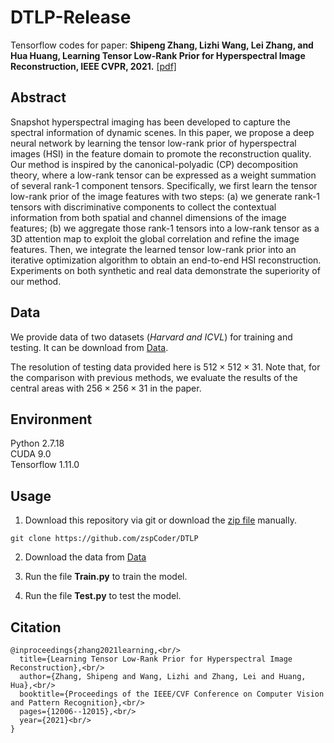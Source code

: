 # DTLP-Release
Tensorflow codes for paper: **Shipeng Zhang, Lizhi Wang, Lei Zhang, and Hua Huang, Learning Tensor Low-Rank Prior for Hyperspectral Image Reconstruction, IEEE CVPR, 2021.** [[pdf]](https://openaccess.thecvf.com/content/CVPR2021/papers/Zhang_Learning_Tensor_Low-Rank_Prior_for_Hyperspectral_Image_Reconstruction_CVPR_2021_paper.pdf)

## Abstract
Snapshot hyperspectral imaging has been developed to capture the spectral information of dynamic scenes. In this paper, we propose a deep neural network by learning the tensor low-rank prior of hyperspectral images (HSI) in the feature domain to promote the reconstruction quality. Our method is inspired by the canonical-polyadic (CP) decomposition theory, where a low-rank tensor can be expressed as a weight summation of several rank-1 component tensors. Specifically, we first learn the tensor low-rank prior of the image features with two steps: (a) we generate rank-1 tensors with discriminative components to collect the contextual information from both spatial and channel dimensions of the image features; (b) we aggregate those rank-1 tensors into a low-rank tensor as a 3D attention map to exploit the global correlation and refine the image features. Then, we integrate the learned tensor low-rank prior into an iterative optimization algorithm to obtain an end-to-end HSI reconstruction. Experiments on both synthetic and real data demonstrate the superiority of our method.

## Data
We provide data of two datasets (*Harvard and ICVL*) for training and testing. It can be download from [Data](https://drive.google.com/drive/folders/1DJ8VVzrSZ73K1C3D1hsNKnWHmNH5sgMt?usp=sharing). 

The resolution of testing data provided here is $512 \times 512 \times 31$. Note that, for the comparison with previous methods, we evaluate the results of the central areas with $256 \times 256 \times 31$ in the paper.

## Environment
Python 2.7.18<br/>
CUDA 9.0<br/>
Tensorflow 1.11.0<br/>


## Usage
1. Download this repository via git or download the [zip file](https://github.com/zspCoder/DTLP/archive/refs/heads/master.zip) manually.
```
git clone https://github.com/zspCoder/DTLP
```
2. Download the data from [Data](https://drive.google.com/drive/folders/1DJ8VVzrSZ73K1C3D1hsNKnWHmNH5sgMt?usp=sharing)

3. Run the file **Train.py** to train the model.

4. Run the file **Test.py** to test the model.

## Citation
```
@inproceedings{zhang2021learning,<br/>
  title={Learning Tensor Low-Rank Prior for Hyperspectral Image Reconstruction},<br/>
  author={Zhang, Shipeng and Wang, Lizhi and Zhang, Lei and Huang, Hua},<br/>
  booktitle={Proceedings of the IEEE/CVF Conference on Computer Vision and Pattern Recognition},<br/>
  pages={12006--12015},<br/>
  year={2021}<br/>
}
```
